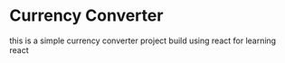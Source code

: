 # Currency Converter

this is a simple currency converter project build using react for learning react